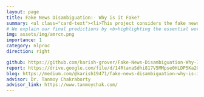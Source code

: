 ```yaml
---
layout: page 
title: Fake News Disambiguation:- Why is it Fake?
summary: <ul class="card-text"><li>This project considers the fake news detection problem under a more <b>realistic scenario on social media</b>. Given just a source short-text tweet, we aim to predict whether the given tweet is fake or not.</li><li> We further aim to generate an explanation for this prediction. This paper presents <b markdown = "1">`Attention-enhanced Multi-channel Recurrent Convolutional Network (AMRCN)`</b>, for explainable fake news detection.</li></ul>
# We explain our final predictions by <b>highlighting the essential words</b> in the short tweet text.
img: assets/img/amrcn.png
importance: 1
category: nlproc
direction: right

github: https://github.com/karish-grover/Fake-News-Disambiguation-Why-Is-It-Fake
report: https://drive.google.com/file/d/14RtanaSdhi817V5MMpse0HLDP5Ka2GzY/view?usp=sharing
blog: https://medium.com/@karish19471/fake-news-disambiguation-why-is-it-fake-e65c049181e5
advisor: Dr. Tanmoy Chakraborty
advisor_link: https://www.tanmoychak.com/
---
```

